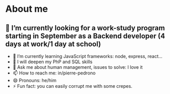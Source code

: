 
# About me 


## 🔭 I’m currently looking for a work-study program starting in September as a Backend developer (4 days at work/1 day at school)
  
- 🌱 I’m currently learning JavaScript frameworks: node, express, react...
- 🔨 I will deepen my PhP and SQL skills
- 💬 Ask me about human management, issues to solve: I love it
- 📫 How to reach me: in/pierre-pedrono
- 😄 Pronouns: he/him
- ⚡ Fun fact: you can easily corrupt me with some crepes.

